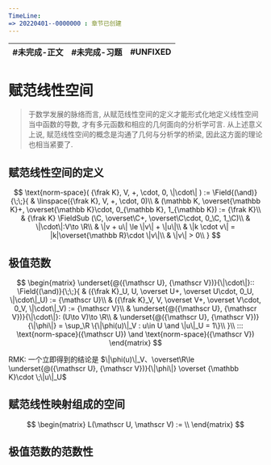 ```yaml
---
TimeLine: 
=> 20220401--0000000 : 章节已创建
---
```

| #未完成-正文 | #未完成-习题 | #UNFIXED | 
| ------------ | ------------ | -------- |

# 赋范线性空间
> 于数学发展的脉络而言, 从赋范线性空间的定义才能形式化地定义线性空间当中函数的导数, 才有多元函数和相应的几何面向的分析学可言. 
> 从上述意义上说, 赋范线性空间的概念是沟通了几何与分析学的桥梁, 因此这方面的理论也相当紧要了. 

## 赋范线性空间的定义

$$
\text{norm-space}(
   {\frak K},
    V, +, \cdot, 0, \|\cdot\|
) := \Field{(\and)}{\;\;}{
    & \linspace({\frak K}, V, +, \cdot, 0)\\
    & (\mathbb K, \overset{\mathbb K}+, \overset{\mathbb K}\cdot, 0_{\mathbb K}, 1_{\mathbb K}) 
        := {\frak K}\\
    & {\frak K} \FieldSub (\C, \overset\C+, \overset\C\cdot, 0_\C, 1_\C)\\
    & \|\cdot\|:V\to \R\\
    & \|v + u\| \le \|v\| + \|u\|\\
    & \|k \cdot v\| = |k|\overset{\mathbb R}\cdot \|v\|\\
    & \|v\| > 0\\
}
$$

## 极值范数

$$
\begin{matrix}
\underset{@({\mathscr U}, {\mathscr V})}{\|\cdot\|}::
\Field{(\and)}{\;\;}{
    & ({\frak K}_U, U, \overset U+, \overset U\cdot, 0_U, \|\cdot\|_U) := {\mathscr U}\\
    & ({\frak K}_V, V, \overset V+, \overset V\cdot, 0_V, \|\cdot\|_V) := {\mathscr V}\\
    & \underset{@({\mathscr U}, {\mathscr V})}{\|\cdot\|}: (U\to V)\to \R\\
    & \underset{@({\mathscr U}, {\mathscr V})}{\|\phi\|} 
        = \sup_\R \{\|\phi(u)\|_V : u\in U \and \|u\|_U = 1\}\\
}\\
::: \text{norm-space}({\mathscr U}) \and \text{norm-space}({\mathscr V})
\end{matrix}
$$

RMK: 一个立即得到的结论是 $\|\phi(u)\|_V、\overset\R\le \underset{@({\mathscr U}, {\mathscr V})}{\|\phi\|} \overset {\mathbb K}\cdot \;\|u\|_U$

## 赋范线性映射组成的空间

$$
\begin{matrix}
L(\mathscr U, \mathscr V) := \\
\end{matrix}
$$

## 极值范数的范数性

$$
$$